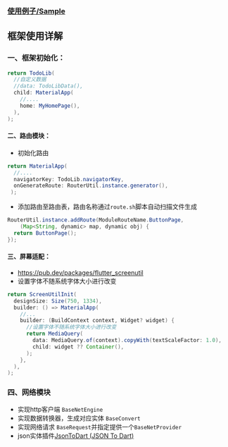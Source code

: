 ### [使用例子/Sample](https://github.com/azhon/todo-flutter/tree/sample)
## 框架使用详解
### 一、框架初始化：
```java
return TodoLib(
  //自定义数据
  //data: TodoLibData(),
  child: MaterialApp(
    //....
    home: MyHomePage(),
  ),
);
```
#### 二、路由模块：
- 初始化路由

```java
return MaterialApp(
  //....
  navigatorKey: TodoLib.navigatorKey,
  onGenerateRoute: RouterUtil.instance.generator(),
 );
```
- 添加路由至路由表，路由名称通过`route.sh`脚本自动扫描文件生成

```java
RouterUtil.instance.addRoute(ModuleRouteName.ButtonPage,
    (Map<String, dynamic> map, dynamic obj) {
  return ButtonPage();
});
```
#### 三、屏幕适配：
- https://pub.dev/packages/flutter_screenutil
- 设置字体不随系统字体大小进行改变

```java
return ScreenUtilInit(
  designSize: Size(750, 1334),
  builder: () => MaterialApp(
    //...
    builder: (BuildContext context, Widget? widget) {
      //设置字体不随系统字体大小进行改变
      return MediaQuery(
        data: MediaQuery.of(context).copyWith(textScaleFactor: 1.0),
        child: widget ?? Container(),
      );
    },
  ),
);
```
### 四、网络模块
- 实现http客户端 `BaseNetEngine`
- 实现数据转换器，生成对应实体 `BaseConvert`
- 实现网络请求 `BaseRequest`并指定提供一个`BaseNetProvider`
- json实体插件[JsonToDart (JSON To Dart)](https://plugins.jetbrains.com/plugin/12562-jsontodart-json-to-dart-)